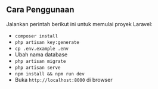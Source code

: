 ## Cara Penggunaan

Jalankan perintah berikut ini untuk memulai proyek Laravel:

-   `composer install`
-   `php artisan key:generate`
-   `cp .env.example .env`
-   Ubah nama database
-   `php artisan migrate`
-   `php artisan serve`
-   `npm install && npm run dev`
-   Buka `http://localhost:8000` di browser
